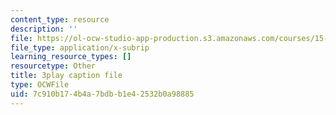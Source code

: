```yaml
---
content_type: resource
description: ''
file: https://ol-ocw-studio-app-production.s3.amazonaws.com/courses/15-390-new-enterprises-spring-2013/7c910b174b4a7bdbb1e42532b0a98885_JyYoXu0cJwA.srt
file_type: application/x-subrip
learning_resource_types: []
resourcetype: Other
title: 3play caption file
type: OCWFile
uid: 7c910b17-4b4a-7bdb-b1e4-2532b0a98885
---
```


